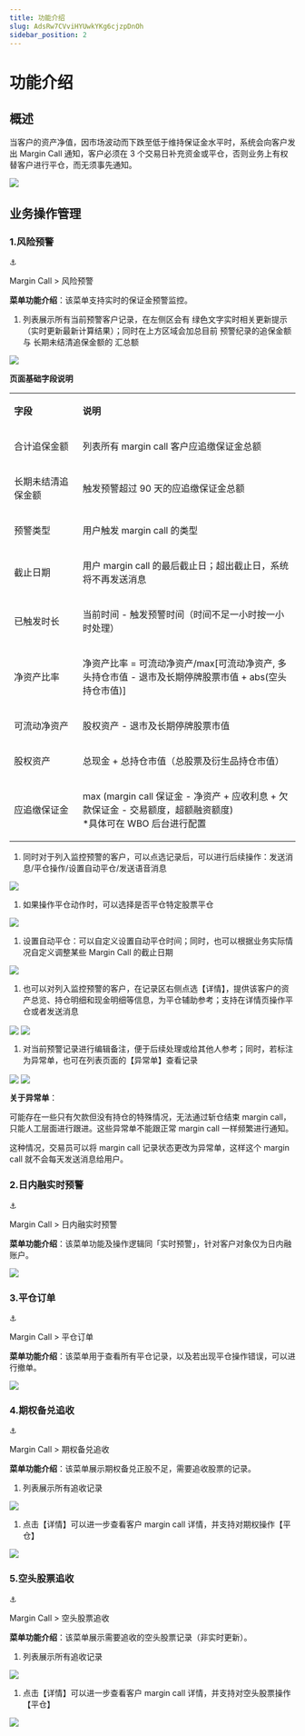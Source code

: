 ```yaml
---
title: 功能介绍
slug: AdsRw7CVviHYUwkYKg6cjzpDnOh
sidebar_position: 2
---
```



# 功能介绍

## 概述

当客户的资产净值，因市场波动而下跌至低于维持保证金水平时，系统会向客户发出 Margin Call 通知，客户必须在 3 个交易日补充资金或平仓，否则业务上有权替客户进行平仓，而无须事先通知。

<img src="/assets/ICCBwebZUhAJ0sb2lL8c02qbnxg-board.png" src-width="772" src-height="191"/>

## 业务操作管理

### 1.风险预警

<div class="callout callout-bg-6 callout-border-6">
<div class='callout-emoji'>⚓</div>
<p>Margin Call  &gt; 风险预警</p>
</div>

<b>菜单功能介绍</b>：该菜单支持实时的保证金预警监控。

1. 列表展示所有当前预警客户记录，在左侧区会有 绿色文字实时相关更新提示（实时更新最新计算结果）；同时在上方区域会加总目前 预警纪录的追保金额与 长期未结清追保金额的 汇总额

<img src="/assets/QUFkbpWP1oc3awxAQ1ZcF23mnNg.png" src-width="2418" src-height="1148" align="center"/>

<b>页面基础字段说明</b>

<table>
<colgroup>
<col width="160"/>
<col width="511"/>
</colgroup>
<tbody>
<tr><td><p><b>字段</b></p></td><td><p><b>说明</b></p></td></tr>
<tr><td><p>合计追保金额</p></td><td><p>列表所有 margin call 客户应追缴保证金总额</p></td></tr>
<tr><td><p>长期未结清追保金额</p></td><td><p>触发预警超过 90 天的应追缴保证金总额</p></td></tr>
<tr><td><p>预警类型</p></td><td><p>用户触发 margin call 的类型</p></td></tr>
<tr><td><p>截止日期</p></td><td><p>用户 margin call 的最后截止日；超出截止日，系统将不再发送消息</p></td></tr>
<tr><td><p>已触发时长</p></td><td><p>当前时间 - 触发预警时间（时间不足一小时按一小时处理）</p></td></tr>
<tr><td><p>净资产比率</p></td><td><p>净资产比率 = 可流动净资产/max[可流动净资产, 多头持仓市值 - 退市及长期停牌股票市值 + abs(空头持仓市值)]</p></td></tr>
<tr><td><p>可流动净资产</p></td><td><p>股权资产 - 退市及长期停牌股票市值</p></td></tr>
<tr><td><p>股权资产</p></td><td><p>总现金 + 总持仓市值（总股票及衍生品持仓市值）</p></td></tr>
<tr><td><p>应追缴保证金</p></td><td><p>max (margin call 保证金 - 净资产 + 应收利息 + 欠款保证金 - 交易额度，超额融资额度)<br/>*具体可在 WBO 后台进行配置</p></td></tr>
</tbody>
</table>

1. 同时对于列入监控预警的客户，可以点选记录后，可以进行后续操作：发送消息/平仓操作/设置自动平仓/发送语音消息

<img src="/assets/NraZb3PZ4oa5vYxwoVhcI1Pmn3b.png" src-width="2524" src-height="914" align="center"/>

1. 如果操作平仓动作时，可以选择是否平仓特定股票平仓

<img src="/assets/GxAdbTRVeoj0s7x5WLZcyMN3nQd.png" src-width="2506" src-height="908" align="center"/>

1. 设置自动平仓：可以自定义设置自动平仓时间；同时，也可以根据业务实际情况自定义调整某些 Margin Call 的截止日期

<img src="/assets/DYkubCr47oCzomxvgXYcvZx2nsb.png" src-width="2472" src-height="888" align="center"/>

1. 也可以对列入监控预警的客户，在记录区右侧点选【详情】，提供该客户的资产总览、持仓明细和现金明细等信息，为平仓辅助参考；支持在详情页操作平仓或者发送消息

<img src="/assets/JSzVbuiAfoTiR4xxDhscWsb3nPX.png" src-width="3546" src-height="384" align="center"/>

<img src="/assets/GCoTbVw0qoYB2vxKFMGcN35HnVh.png" src-width="3616" src-height="1782" align="center"/>

1. 对当前预警记录进行编辑备注，便于后续处理或给其他人参考​；同时，若标注为异常单，也可在列表页面的【异常单】查看记录

<img src="/assets/D6PXbM2oWo38DJxTpescHP0GnWe.png" src-width="3540" src-height="1096" align="center"/>

<img src="/assets/M0GlbbDSsouXLJxDEFmcpVTjnDb.png" src-width="3614" src-height="596" align="center"/>

<b>关于异常单</b>：

可能存在一些只有欠款但没有持仓的特殊情况，无法通过斩仓结束 margin call，只能人工层面进行跟进。这些异常单不能跟正常 margin call 一样频繁进行通知。

这种情况，交易员可以将 margin call 记录状态更改为异常单，这样这个 margin call 就不会每天发送消息给用户。

### 2.日内融实时预警

<div class="callout callout-bg-6 callout-border-6">
<div class='callout-emoji'>⚓</div>
<p>Margin Call  &gt; 日内融实时预警</p>
</div>

<b>菜单功能介绍</b>：该菜单功能及操作逻辑同「实时预警」，针对客户对象仅为日内融账户。

<img src="/assets/BkcPbCHSgo1b3AxqDIucIlUQnid.png" src-width="3854" src-height="1979" align="center"/>

### 3.平仓订单

<div class="callout callout-bg-6 callout-border-6">
<div class='callout-emoji'>⚓</div>
<p>Margin Call  &gt; 平仓订单</p>
</div>

<b>菜单功能介绍</b>：该菜单用于查看所有平仓记录，以及若出现平仓操作错误，可以进行撤单。

<img src="/assets/Hb0jbhUqAoA645x8YXZcM8hjnNf.png" src-width="3734" src-height="1464" align="center"/>

### 4.期权备兑追收

<div class="callout callout-bg-6 callout-border-6">
<div class='callout-emoji'>⚓</div>
<p>Margin Call  &gt; 期权备兑追收</p>
</div>

<b>菜单功能介绍</b>：该菜单展示期权备兑正股不足，需要追收股票的记录。

1. 列表展示所有追收记录

<img src="/assets/Z8H0bFPWAohYpcxYYaYclgTMnAh.png" src-width="3828" src-height="1450" align="center"/>

1. 点击【详情】可以进一步查看客户 margin call 详情，并支持对期权操作【平仓】

<img src="/assets/TVUfbSzFnotCFXxCe03cHjECn0e.png" src-width="3610" src-height="1792" align="center"/>

### 5.空头股票追收

<div class="callout callout-bg-6 callout-border-6">
<div class='callout-emoji'>⚓</div>
<p>Margin Call  &gt; 空头股票追收</p>
</div>

<b>菜单功能介绍</b>：该菜单展示需要追收的空头股票记录（非实时更新）。

1. 列表展示所有追收记录

<img src="/assets/CzoUb7D2yovYt9xNv7ic2il3nSe.png" src-width="3828" src-height="1970" align="center"/>

1. 点击【详情】可以进一步查看客户 margin call 详情，并支持对空头股票操作【平仓】

<img src="/assets/L3aHbEacuottNgxH94scwYBfnSe.png" src-width="3278" src-height="1798" align="center"/>

